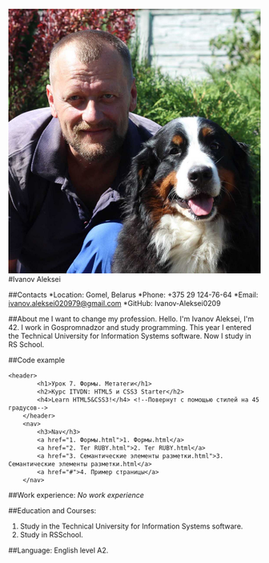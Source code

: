 ![Ivanov Aleksei](IvanovAleksei.jpg "Ivanov Aleksei")
#Ivanov Aleksei

##Contacts
*Location: Gomel, Belarus
*Phone: +375 29 124-76-64
*Email: ivanov.aleksei020979@gmail.com
*GitHub: Ivanov-Aleksei0209

##About me
I want to change my profession.
Hello. I'm Ivanov Aleksei, I'm 42. 
I work in Gospromnadzor and study programming.
This year I entered the Technical University for Information Systems software.
Now I study in RS School.

##Code example
```
<header>
        <h1>Урок 7. Формы. Метатеги</h1>
        <h2>Курс ITVDN: HTML5 и CSS3 Starter</h2>
        <h4>Learn HTML5&CSS3!</h4> <!--Повернут с помощью стилей на 45 градусов-->
    </header>
    <nav>
        <h3>Nav</h3>
        <a href="1. Формы.html">1. Формы.html</a>
        <a href="2. Тег RUBY.html">2. Тег RUBY.html</a>
        <a href="3. Семантические элементы разметки.html">3. Семантические элементы разметки.html</a>
        <a href="#">4. Пример страницы</a>
    </nav>
```

##Work experience:
*No work experience*

##Education and Courses:
1. Study in the Technical University for Information Systems software.
2. Study in RSSchool.

##Language:
English level A2.